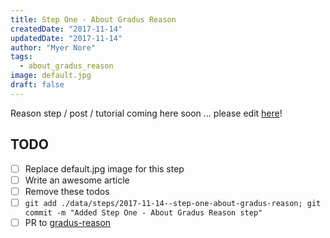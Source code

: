 ```yaml
---
title: Step One - About Gradus Reason
createdDate: "2017-11-14"
updatedDate: "2017-11-14"
author: "Myer Nore"
tags:
  - about_gradus_reason
image: default.jpg
draft: false
---
```


Reason step / post / tutorial coming here soon ... please edit
[here](https://github.com/codekiln/gradus-reason/tree/master/data/steps/2017-11-14--step-one-about-gradus-reason/index.md)!

## TODO

-   [ ] Replace default.jpg image for this step
-   [ ] Write an awesome article
-   [ ] Remove these todos
-   [ ] `git add ./data/steps/2017-11-14--step-one-about-gradus-reason; git commit -m "Added Step One - About Gradus Reason step"`
-   [ ] PR to [gradus-reason](https://github.com/codekiln/gradus-reason)
